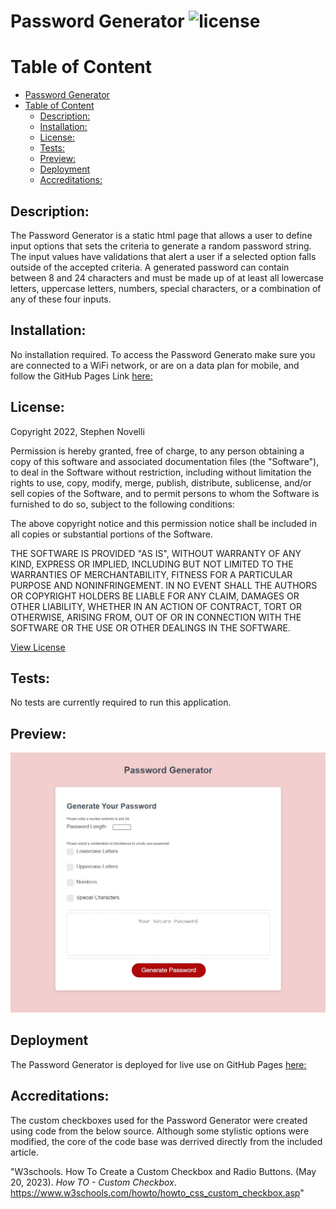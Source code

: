 # Password Generator ![license](https://img.shields.io/badge/license-MIT-blue)

  # Table of Content
- [Password Generator ](#password-generator-)
- [Table of Content](#table-of-content)
  - [Description:](#description)
  - [Installation:](#installation)
  - [License:](#license)
  - [Tests:](#tests)
  - [Preview:](#preview)
  - [Deployment](#deployment)
  - [Accreditations:](#accreditations)

## Description:
The Password Generator is a static html page that allows a user to define input options that sets the criteria to generate a random password string. The input values have validations that alert a user if a selected option falls outside of the accepted criteria. A generated password can contain between 8 and 24 characters and must be made up of at least all lowercase letters, uppercase letters, numbers, special characters, or a combination of any of these four inputs.

## Installation:
No installation required. To access the Password Generato make sure you are connected to a WiFi network, or are on a data plan for mobile, and follow the GitHub Pages Link [here:](https://snovelli1021.github.io/PasswordGenerator/)


## License:
Copyright 2022, Stephen Novelli

Permission is hereby granted, free of charge, to any person obtaining a copy of this software and associated documentation files (the "Software"), to deal in the Software without restriction, including without limitation the rights to use, copy, modify, merge, publish, distribute, sublicense, and/or sell copies of the Software, and to permit persons to whom the Software is furnished to do so, subject to the following conditions:

The above copyright notice and this permission notice shall be included in all copies or substantial portions of the Software.

THE SOFTWARE IS PROVIDED "AS IS", WITHOUT WARRANTY OF ANY KIND, EXPRESS OR IMPLIED, INCLUDING BUT NOT LIMITED TO THE WARRANTIES OF MERCHANTABILITY, FITNESS FOR A PARTICULAR PURPOSE AND NONINFRINGEMENT. IN NO EVENT SHALL THE AUTHORS OR COPYRIGHT HOLDERS BE LIABLE FOR ANY CLAIM, DAMAGES OR OTHER LIABILITY, WHETHER IN AN ACTION OF CONTRACT, TORT OR OTHERWISE, ARISING FROM, OUT OF OR IN CONNECTION WITH THE SOFTWARE OR THE USE OR OTHER DEALINGS IN THE SOFTWARE.

[View License](https://www.mit.edu/~amini/LICENSE.md) 
       
## Tests:
No tests are currently required to run this application.
    
## Preview:
![my screenshot](./assets/screenshot.jpg)

## Deployment

The Password Generator is deployed for live use on GitHub Pages [here:](https://snovelli1021.github.io/PasswordGenerator/)


## Accreditations:
The custom checkboxes used for the Password Generator were created using code from the below source. Although some stylistic options were modified, the core of the code base was derrived directly from the included article.  

"W3schools. How To Create a Custom Checkbox and Radio Buttons. (May 20, 2023). *How TO - Custom Checkbox*. https://www.w3schools.com/howto/howto_css_custom_checkbox.asp"